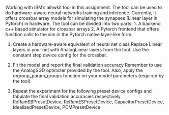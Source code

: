 Working with IBM’s aihwkit tool in this assignment. The tool can be used to do 
hardware-aware neural networks training and inference. Currently, it offers crossbar array 
models for simulating the synapses (Linear layer in Pytorch) in hardware. The tool can be 
divided into two parts: 1. A backend c++ based simulator for crossbar arrays 2. A Pytorch 
frontend that offers function calls to the sim in the Pytorch native layer-like form.

1. Create a hardware-aware equivalent of neural net class
Replace Linear layers in your net with AnalogLinear layers from the tool. Use the constant 
step device config for the crossbar.

2. Fit the model and report the final validation accuracy
Remember to use the AnalogSGD optimizer provided by the tool. Also, apply the
regroup_param_groups function on your model parameters (required by the tool)

3. Repeat the experiment for the following preset device configs and tabulate
the final validation accuracies respectively.
ReRamSBPresetDevice, ReRamESPresetDevice, CapacitorPresetDevice,
IdealizedPresetDevice, PCMPresetDevice
